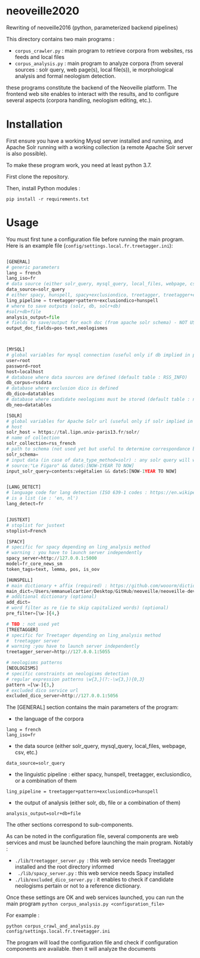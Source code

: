 # neoveille2020
Rewriting of neoveille2016 (python, parameterized backend pipelines)


This directory contains two main programs :
- ```corpus_crawler.py``` :  main program to retrieve corpora from websites, rss feeds and local files
- ``` corpus_analysis.py ``` : main program to analyze corpora (from several sources : solr query, web page(s), local file(s)), ie morphological analysis and formal neologism detection.

these programs constitute the backend of the Neoveille platform. The frontend web site enables to interact with the results, and to configure several aspects (corpora handling, neologism editing, etc.).

# Installation

First ensure you have a working Mysql server installed and running, and Apache Solr running with a working collection (a remote Apache Solr server is also possible).

To make these program work, you need at least python 3.7.

First clone the repository.

Then, install Python modules :

```
pip install -r requirements.txt
```



# Usage

You must first tune a configuration file before running the main program. Here is an example file (```config/settings.local.fr.treetagger.ini```):

```Python

[GENERAL]
# generic parameters
lang = french
lang_iso=fr
# data source (either solr_query, mysql_query, local_files, webpage, csv, etc.)
data_source=solr_query
# either spacy, hunspell, spacy+exclusiondico, treetagger, treetagger+exclusiondico, udpipe, udpipe+exclusiondico
ling_pipeline = treetagger+pattern+exclusiondico+hunspell
# where to save outputs (solr, db, solr+db)
#solr+db+file
analysis_output=file
# fields to save/output for each doc (from apache solr schema) - NOT USED YET
output_doc_fields=pos-text,neologismes



[MYSQL]
# global variables for mysql connection (useful only if db implied in processes)
user=root
password=root
host=localhost
# database where data sources are defined (default table : RSS_INFO)
db_corpus=rssdata
# database where exclusion dico is defined 
db_dico=datatables
# database where candidate neologisms must be stored (default table : neologismes_<lang_iso>)
db_neo=datatables

[SOLR]
# global variables for Apache Solr url (useful only if solr implied in processes)
# host
solr_host = https://tal.lipn.univ-paris13.fr/solr/
# name of collection
solr_collection=rss_french
# path to schema (not used yet but useful to determine correspondance between rss-feeds fields and solr target fields)
solr_schema=
# input data (in case of data_type_method=solr) : any solr query will work (hopefully...)
# source:"Le Figaro" && dateS:[NOW-1YEAR TO NOW]
input_solr_query=contents:végétalien && dateS:[NOW-1YEAR TO NOW]


[LANG_DETECT]
# language code for lang detection (ISO 639-1 codes : https://en.wikipedia.org/wiki/List_of_ISO_639-1_codes)
# is a list (ie : 'en, nl')
lang_detect=fr


[JUSTEXT]
# stoplist for justext
stoplist=French

[SPACY]
# specific for spacy depending on ling_analysis method
# warning : you have to launch server independently
spacy_server=http://127.0.0.1:5000
model=fr_core_news_sm
token_tags=text, lemma, pos, is_oov

[HUNSPELL]
# main dictionary + affix (required) : https://github.com/wooorm/dictionaries
main_dict=/Users/emmanuelcartier/Desktop/GitHub/neoveille/neoveille-dev/resources/hunspell/hunspell-dicos/france/fr_FR
# additional dictionary (optional)
add_dict=
# word filter as re (ie to skip capitalized words) (optional)
pre_filter=[\w-]{4,}

# TBD : not used yet
[TREETAGGER]
# specific for Treetager depending on ling_analysis method
#  treetagger server
# warning :you have to launch server independently
treetagger_server=http://127.0.0.1:5055

# neologisms patterns
[NEOLOGISMS]
# specific constraints on neologisms detection 
# regular expression patterns \w{3,}(?:-\w{3,}){0,3}
pattern =[\w-]{3,}
# excluded dico service url
excluded_dico_server=http://127.0.0.1:5056


```

The [GENERAL] section contains the main parameters of the program:
- the language of the corpora
```
lang = french
lang_iso=fr
```

- the data source (either solr_query, mysql_query, local_files, webpage, csv, etc.)
```
data_source=solr_query
```

- the linguistic pipeline : either spacy, hunspell, treetagger, exclusiondico, or a combination of them
```
ling_pipeline = treetagger+pattern+exclusiondico+hunspell
```

- the output of analysis (either solr, db, file or a combination of them)
```
analysis_output=solr+db+file
```


The other sections correspond to sub-components.


As can be noted in the configuration file, several components are web services and must be launched before launching the main program.
Notably : 
- ```./lib/treetagger_server.py ```: this web service needs Treetagger installed and the root directory informed
- ``` ./lib/spacy_server.py``` :  this web service needs Spacy installed
- ```./lib/excluded_dico_server.py``` : it enables to check if candidate neologisms pertain or not to a reference dictionary.

Once these settings are OK and web services launched, you can run the main program ```python corpus_analysis.py <configuration_file>```

For example :
```
python corpus_crawl_and_analysis.py config/settings.local.fr.treetagger.ini
```

The program will load the configuration file and check if configuration components are available. then it will analyze the documents 
